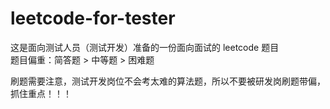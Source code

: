# leetcode-for-tester

这是面向测试人员（测试开发）准备的一份面向面试的 leetcode 题目  
题目偏重：简答题 > 中等题 > 困难题

刷题需要注意，测试开发岗位不会考太难的算法题，所以不要被研发岗刷题带偏，抓住重点！！！
